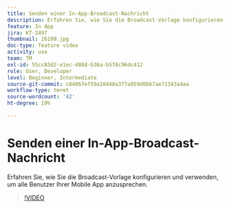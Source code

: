 ```yaml
---
title: Senden einer In-App-Broadcast-Nachricht
description: Erfahren Sie, wie Sie die Broadcast-Vorlage konfigurieren und verwenden, um alle Benutzer Ihrer Mobile App anzusprechen.
feature: In App
jira: KT-2497
thumbnail: 26199.jpg
doc-type: feature video
activity: use
team: TM
exl-id: 55cc83d2-e1ec-488d-b36a-b5f8c96dc412
role: User, Developer
level: Beginner, Intermediate
source-git-commit: c84867ef59a10448a377a959d0b67ae71343a4aa
workflow-type: tm+mt
source-wordcount: '42'
ht-degree: 19%

---
```


# Senden einer In-App-Broadcast-Nachricht

Erfahren Sie, wie Sie die Broadcast-Vorlage konfigurieren und verwenden, um alle Benutzer Ihrer Mobile App anzusprechen.

>[!VIDEO](https://video.tv.adobe.com/v/26199?quality=12&learn=on)
